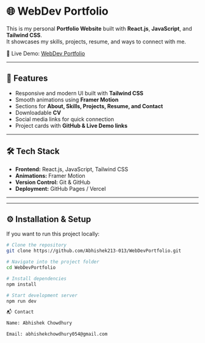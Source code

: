 # 🌐 WebDev Portfolio

This is my personal **Portfolio Website** built with **React.js**, **JavaScript**, and **Tailwind CSS**.  
It showcases my skills, projects, resume, and ways to connect with me.

🚀 Live Demo: [WebDev Portfolio](https://abhishek213-013.github.io/WebDevPortfolio)

---

## 📌 Features
- Responsive and modern UI built with **Tailwind CSS**
- Smooth animations using **Framer Motion**
- Sections for **About, Skills, Projects, Resume, and Contact**
- Downloadable **CV**
- Social media links for quick connection
- Project cards with **GitHub & Live Demo links**

---

## 🛠️ Tech Stack
- **Frontend:** React.js, JavaScript, Tailwind CSS
- **Animations:** Framer Motion
- **Version Control:** Git & GitHub
- **Deployment:** GitHub Pages / Vercel

---


---

## ⚙️ Installation & Setup
If you want to run this project locally:

```bash
# Clone the repository
git clone https://github.com/Abhishek213-013/WebDevPortfolio.git

# Navigate into the project folder
cd WebDevPortfolio

# Install dependencies
npm install

# Start development server
npm run dev

📬 Contact

Name: Abhishek Chowdhury

Email: abhishekchowdhury054@gmail.com
